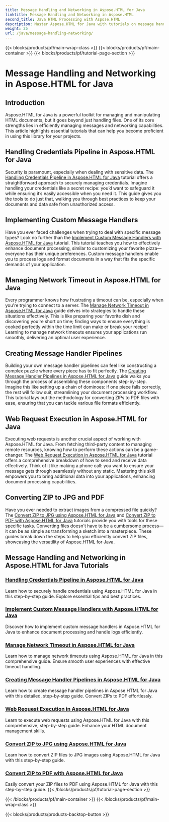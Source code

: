 ```yaml
---
title: Message Handling and Networking in Aspose.HTML for Java
linktitle: Message Handling and Networking in Aspose.HTML
second_title: Java HTML Processing with Aspose.HTML
description: Master Aspose.HTML for Java with tutorials on message handling, networking, and more. Enhance your document processing skills.
weight: 25
url: /java/message-handling-networking/
---
```


{{< blocks/products/pf/main-wrap-class >}}
{{< blocks/products/pf/main-container >}}
{{< blocks/products/pf/tutorial-page-section >}}

# Message Handling and Networking in Aspose.HTML for Java

## Introduction

Aspose.HTML for Java is a powerful toolkit for managing and manipulating HTML documents, but it goes beyond just handling files. One of its core strengths lies in efficiently managing messages and networking capabilities. This article highlights essential tutorials that can help you become proficient in using this library for your projects.

## Handling Credentials Pipeline in Aspose.HTML for Java
Security is paramount, especially when dealing with sensitive data. The [Handling Credentials Pipeline in Aspose.HTML for Java](./credentials-pipeline/) tutorial offers a straightforward approach to securely managing credentials. Imagine handling your credentials like a secret recipe: you’d want to safeguard it while ensuring it’s easily accessible when you need it. This guide gives you the tools to do just that, walking you through best practices to keep your documents and data safe from unauthorized access.

## Implementing Custom Message Handlers
Have you ever faced challenges when trying to deal with specific message types? Look no further than the [Implement Custom Message Handlers with Aspose.HTML for Java](./custom-message-handler/) tutorial. This tutorial teaches you how to effectively enhance document processing, similar to customizing your favorite pizza—everyone has their unique preferences. Custom message handlers enable you to process logs and format documents in a way that fits the specific demands of your application. 

## Managing Network Timeout in Aspose.HTML for Java
Every programmer knows how frustrating a timeout can be, especially when you're trying to connect to a server. The [Manage Network Timeout in Aspose.HTML for Java](./network-timeout/) guide delves into strategies to handle these situations effectively. This is like preparing your favorite dish and discovering you’re short on time; finding ways to ensure everything is cooked perfectly within the time limit can make or break your recipe! Learning to manage network timeouts ensures your applications run smoothly, delivering an optimal user experience.

## Creating Message Handler Pipelines
Building your own message handler pipelines can feel like constructing a complex puzzle where every piece has to fit perfectly. The [Creating Message Handler Pipelines in Aspose.HTML for Java](./message-handler-pipeline/) guide walks you through the process of assembling these components step-by-step. Imagine this like setting up a chain of dominoes: if one piece falls correctly, the rest will follow suit, streamlining your document processing workflow. This tutorial lays out the methodology for converting ZIPs to PDF files with ease, ensuring that you can tackle various file formats efficiently.

## Web Request Execution in Aspose.HTML for Java
Executing web requests is another crucial aspect of working with Aspose.HTML for Java. From fetching third-party content to managing remote resources, knowing how to perform these actions can be a game-changer. The [Web Request Execution in Aspose.HTML for Java](./web-request-execution/) tutorial offers a comprehensive breakdown of how to send and receive data effectively. Think of it like making a phone call: you want to ensure your message gets through seamlessly without any static. Mastering this skill empowers you to bring additional data into your applications, enhancing document processing capabilities.

## Converting ZIP to JPG and PDF
Have you ever needed to extract images from a compressed file quickly? The [Convert ZIP to JPG using Aspose.HTML for Java](./zip-to-jpg/) and [Convert ZIP to PDF with Aspose.HTML for Java](./zip-to-pdf/) tutorials provide you with tools for these specific tasks. Converting files doesn't have to be a cumbersome process—it can be as simple as transforming a sketch into a masterpiece. These guides break down the steps to help you efficiently convert ZIP files, showcasing the versatility of Aspose.HTML for Java.

## Message Handling and Networking in Aspose.HTML for Java Tutorials
### [Handling Credentials Pipeline in Aspose.HTML for Java](./credentials-pipeline/)
Learn how to securely handle credentials using Aspose.HTML for Java in this step-by-step guide. Explore essential tips and best practices.
### [Implement Custom Message Handlers with Aspose.HTML for Java](./custom-message-handler/)
Discover how to implement custom message handlers in Aspose.HTML for Java to enhance document processing and handle logs efficiently.
### [Manage Network Timeout in Aspose.HTML for Java](./network-timeout/)
Learn how to manage network timeouts using Aspose.HTML for Java in this comprehensive guide. Ensure smooth user experiences with effective timeout handling.
### [Creating Message Handler Pipelines in Aspose.HTML for Java](./message-handler-pipeline/)
Learn how to create message handler pipelines in Aspose.HTML for Java with this detailed, step-by-step guide. Convert ZIPs to PDF effortlessly.
### [Web Request Execution in Aspose.HTML for Java](./web-request-execution/)
Learn to execute web requests using Aspose.HTML for Java with this comprehensive, step-by-step guide. Enhance your HTML document management skills.
### [Convert ZIP to JPG using Aspose.HTML for Java](./zip-to-jpg/)
Learn how to convert ZIP files to JPG images using Aspose.HTML for Java with this step-by-step guide.
### [Convert ZIP to PDF with Aspose.HTML for Java](./zip-to-pdf/)
Easily convert your ZIP files to PDF using Aspose.HTML for Java with this step-by-step guide.
{{< /blocks/products/pf/tutorial-page-section >}}

{{< /blocks/products/pf/main-container >}}
{{< /blocks/products/pf/main-wrap-class >}}

{{< blocks/products/products-backtop-button >}}
